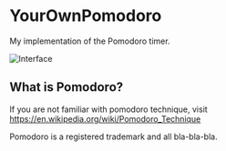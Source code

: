 # YourOwnPomodoro
My implementation of the Pomodoro timer.

![Interface](horodchukanton.github.com/YourOwnPomodoro/img/pomodoro.png)

## What is Pomodoro?
If you are not familiar with pomodoro technique, visit https://en.wikipedia.org/wiki/Pomodoro_Technique


Pomodoro is a registered trademark and all bla-bla-bla.